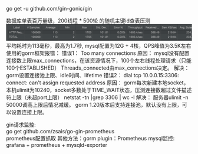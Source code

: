

go get -u github.com/gin-gonic/gin


数据库单表百万量级，200线程 * 500轮 的随机主键id查表压测
![image-20220302154429893](https://raw.githubusercontent.com/aurorazl/markdown/main/image-20220302154429893.png)
平均耗时为113毫秒，最高为1.7秒, mysql配置为12G + 4核，QPS峰值为3.5K左右
使用的gorm框架报错：
    错误1：
        Too many connections
        原因：
            mysql没有配置连接数上限max_connections，在该资源情况下，100个左右线程处理请求（只能100个ESTABLISHED）
            Threads_connected由max_connections决定。
        解决： 
            gorm设置连接池上限、idle时间、lifetime
    错误2：
        dial tcp 10.0.0.15:3306: connect: can't assign requested address
        原因：
            gorm每次新建本地socket，本机ulimit为10240，socket多数处于TIME_WAIT状态，压测连接数超过文件描述符上限（未超port上限）
            netstat -tn |grep 3306 | wc -l
        解决：
            服务器ulimit -n 50000调高上限后情况减缓。
            gorm 1.20版本后支持连接池，默认没有上限，可以设置连接上限。

gin请求监控:  
    go get github.com/zsais/go-gin-prometheus  
    prometheus配置抓取
    其他方法：gorm plugin：Prometheus
mysql监控:  
    grafana + prometheus + mysqld-exporter